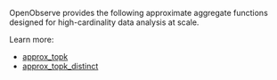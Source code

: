 OpenObserve provides the following approximate aggregate functions designed for high-cardinality data analysis at scale.

Learn more: 

- [approx_topk](../approximate-aggregate/approx-topk/)
- [approx_topk_distinct](../approximate-aggregate/approx-topk-distinct/)

